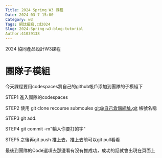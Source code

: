 ```yaml
---
Title: 2024 Spring W3 課程
Date: 2024-03-7 15:00
Category: w3
Tags: 網誌編寫,cd2024
Slug: 2024-Spring-w3-blog-tutorial
Author:41039138
---
```


2024 協同產品設計W3課程

<!-- PELICAN_END_SUMMARY -->

# 團隊子模組

今天課程要用codespaces將自己的github帳戶添加到團隊的子模組下

STEP1 進入團隊的codespaces

STEP2 使用 git clone recourse submoules git@自己倉儲網址.git 帳號名稱

STEP3 git add.

STEP4 git commit -m"輸入你要打的字"

STEP5 之後再git push 推上去，推上去前可以git pull看看

最後到團隊的Code選項去那邊看有沒有推成功，成功的話就會出現在頁面上